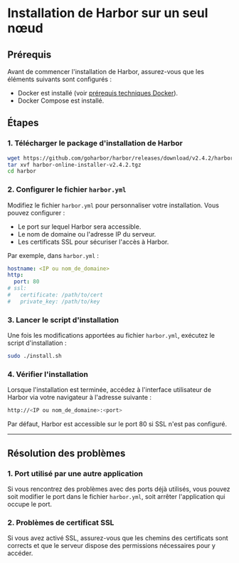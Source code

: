 
# Installation de Harbor sur un seul nœud

## Prérequis

Avant de commencer l'installation de Harbor, assurez-vous que les éléments suivants sont configurés :

- Docker est installé (voir [prérequis techniques Docker](../02-technical-prerequisites/docker-prerequisites.md)).
- Docker Compose est installé.

## Étapes

### 1. Télécharger le package d'installation de Harbor

```bash
wget https://github.com/goharbor/harbor/releases/download/v2.4.2/harbor-online-installer-v2.4.2.tgz
tar xvf harbor-online-installer-v2.4.2.tgz
cd harbor
```

### 2. Configurer le fichier `harbor.yml`

Modifiez le fichier `harbor.yml` pour personnaliser votre installation. Vous pouvez configurer :

- Le port sur lequel Harbor sera accessible.
- Le nom de domaine ou l'adresse IP du serveur.
- Les certificats SSL pour sécuriser l'accès à Harbor.

Par exemple, dans `harbor.yml` :

```yaml
hostname: <IP ou nom_de_domaine>
http:
  port: 80
# ssl:
#   certificate: /path/to/cert
#   private_key: /path/to/key
```

### 3. Lancer le script d'installation

Une fois les modifications apportées au fichier `harbor.yml`, exécutez le script d'installation :

```bash
sudo ./install.sh
```

### 4. Vérifier l'installation

Lorsque l'installation est terminée, accédez à l'interface utilisateur de Harbor via votre navigateur à l'adresse suivante :

```bash
http://<IP ou nom_de_domaine>:<port>
```

Par défaut, Harbor est accessible sur le port 80 si SSL n'est pas configuré.

---

## Résolution des problèmes

### 1. Port utilisé par une autre application

Si vous rencontrez des problèmes avec des ports déjà utilisés, vous pouvez soit modifier le port dans le fichier `harbor.yml`, soit arrêter l'application qui occupe le port.

### 2. Problèmes de certificat SSL

Si vous avez activé SSL, assurez-vous que les chemins des certificats sont corrects et que le serveur dispose des permissions nécessaires pour y accéder.
